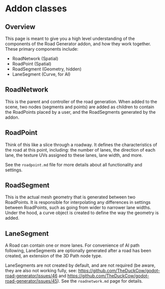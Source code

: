 # Addon classes

## Overview

This page is meant to give you a high level understanding of the components of the Road Generator addon, and how they work together. These primary components include:

- RoadNetwork (Spatial)
- RoadPoint (Spatial)
- RoadSegment (Geometry, hidden)
- LaneSegment (Curve, for AI)

## RoadNetwork

This is the parent and controller of the road generation. When added to the scene, two nodes (segments and points) are added as children to contain the RoadPoints placed by a user, and the RoadSegments generated by the addon.

## RoadPoint

Think of this like a slice through a roadway. It defines the characteristics of the road at this point, including: the number of lanes, the direction of each lane, the texture UVs assigned to these lanes, lane width, and more.

See the `roadpoint.md` file for more details about all functionality and settings.

## RoadSegment

This is the actual mesh geometry that is generated between two RoadPoints. It is responsible for interpolating any differences in settings between RoadPoints, such as going from wider to narrower lane widths. Under the hood, a curve object is created to define the way the geometry is added.

## LaneSegment

A Road can contain one or more lanes. For convenience of AI path following, LaneSegments are optionally generated after a road has been created, an extension of the 3D Path node type.

LaneSegments are not created by default, and are not required (be aware, they are also not working fully, see: https://github.com/TheDuckCow/godot-road-generator/issues/46 and https://github.com/TheDuckCow/godot-road-generator/issues/45). See the `roadnetwork.md` page for details.
